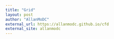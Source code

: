 ```yaml
---
title: "Grid"
layout: post
author: "AllanMoDC"
external_url: https://allanmodc.github.io/cfd
external_site: allanmodc
---
```


